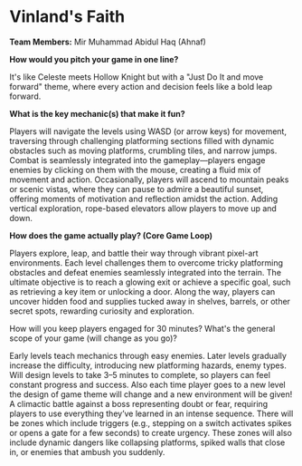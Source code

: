 # Vinland's Faith

**Team Members:** Mir Muhammad Abidul Haq (Ahnaf)

**How would you pitch your game in one line?**

It's like Celeste meets Hollow Knight but with a "Just Do It and move forward" theme, where every action and decision feels like a bold leap forward.

**What is the key mechanic(s) that make it fun?**

Players will navigate the levels using WASD (or arrow keys) for movement, traversing through challenging platforming sections filled with dynamic obstacles such as moving platforms, crumbling tiles, and narrow jumps. Combat is seamlessly integrated into the gameplay—players engage enemies by clicking on them with the mouse, creating a fluid mix of movement and action.
Occasionally, players will ascend to mountain peaks or scenic vistas, where they can pause to admire a beautiful sunset, offering moments of motivation and reflection amidst the action. Adding vertical exploration, rope-based elevators allow players to move up and down.

**How does the game actually play? (Core Game Loop)**

Players explore, leap, and battle their way through vibrant pixel-art environments. Each level challenges them to overcome tricky platforming obstacles and defeat enemies seamlessly integrated into the terrain. The ultimate objective is to reach a glowing exit or achieve a specific goal, such as retrieving a key item or unlocking a door. Along the way, players can uncover hidden food and supplies tucked away in shelves, barrels, or other secret spots, rewarding curiosity and exploration.

How will you keep players engaged for 30 minutes? What's the general scope of your game (will change as you go)?

Early levels teach mechanics through easy enemies. Later levels gradually increase the difficulty, introducing new platforming hazards, enemy types. Will design levels to take 3–5 minutes to complete, so players can feel constant progress and success. Also each time player goes to a new level the design of game theme will change and a new environment will be given! A climactic battle against a boss representing doubt or fear, requiring players to use everything they’ve learned in an intense sequence.
There will be zones which include triggers (e.g., stepping on a switch activates spikes or opens a gate for a few seconds) to create urgency. These zones will also include dynamic dangers like collapsing platforms, spiked walls that close in, or enemies that ambush you suddenly.
